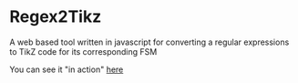 # Regex2Tikz
A web based tool written in javascript for converting a regular expressions to TikZ code for its corresponding FSM

You can see it "in action" [here](http://regex2tikz.nachvollciba.com)
